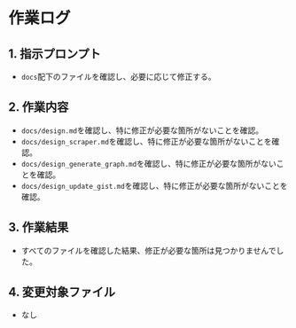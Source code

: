 # 作業ログ

## 1. 指示プロンプト
- `docs`配下のファイルを確認し、必要に応じて修正する。

## 2. 作業内容
- `docs/design.md`を確認し、特に修正が必要な箇所がないことを確認。
- `docs/design_scraper.md`を確認し、特に修正が必要な箇所がないことを確認。
- `docs/design_generate_graph.md`を確認し、特に修正が必要な箇所がないことを確認。
- `docs/design_update_gist.md`を確認し、特に修正が必要な箇所がないことを確認。

## 3. 作業結果
- すべてのファイルを確認した結果、修正が必要な箇所は見つかりませんでした。

## 4. 変更対象ファイル
- なし